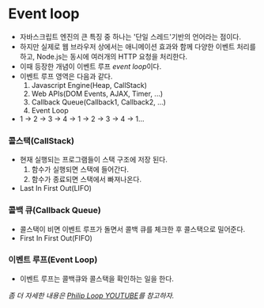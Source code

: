 # Event loop
- 자바스크립트 엔진의 큰 특징 중 하나는 '단일 스레드'기반의 언어라는 점이다.
- 하지만 실제로 웹 브라우저 상에서는 애니메이션 효과와 함께 다양한 이벤트 처리를 하고, Node.js는 동시에 여러개의 HTTP 요청을 처리한다.
- 이때 등장한 개념이 이벤트 루프 *event loop*이다.
- 이벤트 루프 영역은 다음과 같다.
  1. Javascript Engine(Heap, CallStack)
  2. Web APIs(DOM Events, AJAX, Timer, ...)
  3. Callback Queue(Callback1, Callback2, ...)
  4. Event Loop
- 1 -> 2 -> 3 -> 4 -> 1 -> 2 -> 3 -> 4 -> 1...

### 콜스택(CallStack)
- 현재 실행되는 프로그램들이 스택 구조에 저장 된다.
  1. 함수가 실행되면 스택에 들어간다.
  2. 함수가 종료되면 스택에서 빠져나온다.
- Last In First Out(LIFO)

### 콜백 큐(Callback Queue)
- 콜스택이 비면 이벤트 루프가 돌면서 콜백 큐를 체크한 후 콜스택으로 밀어준다.
- First In First Out(FIFO)

### 이벤트 루프(Event Loop)
- 이벤트 루프는 콜백큐와 콜스택을 확인하는 일을 한다.

*좀 더 자세한 내용은 [Philip Loop YOUTUBE](http://latentflip.com/loupe)를 참고하자.*